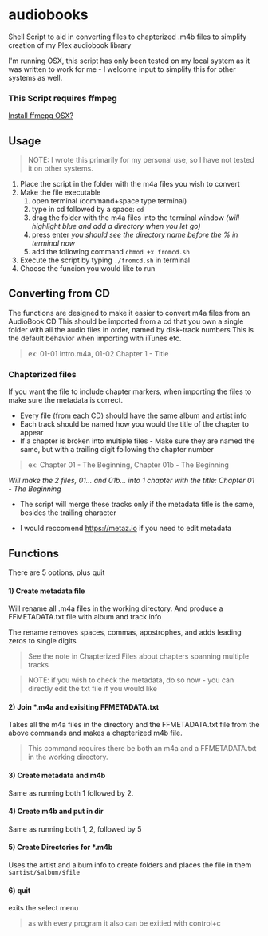 # audiobooks
Shell Script to aid in converting files to chapterized .m4b files to simplify creation of my Plex audiobook library

I'm running OSX, this script has only been tested on my local system as it was written to work for me - I welcome input to simplify this for other systems as well.

### This Script requires ffmpeg 
[Install ffmepg OSX?](https://superuser.com/questions/624561/install-ffmpeg-on-os-x)


## Usage
> NOTE: I wrote this primarily for my personal use, so I have not tested it on other systems.

1. Place the script in the folder with the m4a files you wish to convert
2. Make the file executable
    1. open terminal (command+space type terminal)
    2. type in cd followed by a space: `cd `
    3. drag the folder with the m4a files into the terminal window _(will highlight blue and add a directory when you let go)_ 
    4. press enter _you should see the directory name before the % in terminal now_
    5. add the following command `chmod +x fromcd.sh`
3. Execute the script by typing `./fromcd.sh` in terminal
4. Choose the funcion you would like to run

## Converting from CD
The functions are designed to make it easier to convert m4a files from an AudioBook CD
This should be imported from a cd that you own a single folder with all the audio files in order, named by disk-track numbers
This is the default behavior when importing with iTunes etc.

> ex: 01-01 Intro.m4a, 01-02 Chapter 1 - Title

### Chapterized files
If you want the file to include chapter markers, when importing the files to make sure the metadata is correct.

- Every file (from each CD) should have the same album and artist info
- Each track should be named how you would the title of the chapter to appear
- If a chapter is broken into multiple files - Make sure they are named the same, but with a trailing digit following the chapter number

> ex: Chapter 01 - The Beginning, Chapter 01b - The Beginning

_Will make the 2 files, 01... and 01b... into 1 chapter with the title: Chapter 01 - The Beginning_

* The script will merge these tracks only if the metadata title is the same, besides the trailing character
  
* I would reccomend https://metaz.io if you need to edit metadata 

## Functions
There are 5 options, plus quit
#### 1) Create metadata file
Will rename all .m4a files in the working directory. 
And produce a FFMETADATA.txt file with album and track info

The rename removes spaces, commas, apostrophes, and adds leading zeros to single digits

> See the note in Chapterized Files about chapters spanning multiple tracks

> NOTE: if you wish to check the metadata, do so now - you can directly edit the txt file if you would like

#### 2) Join *.m4a and exisiting FFMETADATA.txt
Takes all the m4a files in the directory and the FFMETADATA.txt file from the above commands and makes a chapterized m4b file.

> This command requires there be both an m4a and a FFMETADATA.txt in the working directory.

#### 3) Create metadata and m4b
Same as running both 1 followed by 2. 

#### 4) Create m4b and put in dir
Same as running both 1, 2, followed by 5 

#### 5) Create Directories for *.m4b
Uses the artist and album info to create folders and places the file in them `$artist/$album/$file`

#### 6) quit
exits the select menu
> as with every program it also can be exitied with control+c
